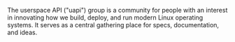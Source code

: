 The userspace API ("uapi") group is a community for people with an interest in innovating how we build, deploy, and run modern Linux operating systems.
It serves as a central gathering place for specs, documentation, and ideas.
